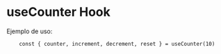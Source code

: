 # useCounter Hook

Ejemplo de uso:
```
    const { counter, increment, decrement, reset } = useCounter(10)
```